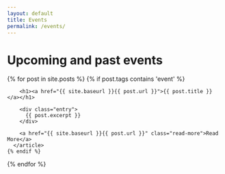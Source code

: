 ```yaml
---
layout: default
title: Events
permalink: /events/
---
```

# Upcoming and past events
<div class="posts">
  {% for post in site.posts %}
    {% if post.tags contains 'event' %}
      <article class="post">

        <h1><a href="{{ site.baseurl }}{{ post.url }}">{{ post.title }}</a></h1>

        <div class="entry">
          {{ post.excerpt }}
        </div>

        <a href="{{ site.baseurl }}{{ post.url }}" class="read-more">Read More</a>
      </article>
    {% endif %}
  {% endfor %}
</div>
